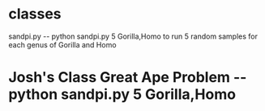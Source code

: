 # classes
sandpi.py -- python sandpi.py 5 Gorilla,Homo to run 5 random samples for each genus of Gorilla and Homo
# Josh's Class Great Ape Problem -- python sandpi.py 5 Gorilla,Homo
